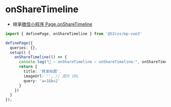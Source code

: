 # onShareTimeline

* 继承[微信小程序 Page.onShareTimeline](https://developers.weixin.qq.com/miniprogram/dev/reference/api/Page.html#onShareTimeline)

```ts
import { definePage, onShareTimeline } from '@52css/mp-vue3'

definePage({
  queries: {},
  setup() {
    onShareTimeline(() => {
      console.log("🚀 ~ onShareTimeline ~ onShareTimeline:", onShareTimeline)
      return {
        title: '转发标题',
        imageUrl: '', // 图片 URL
        query: 'a=1&b=2'
      }
    })
  }
});
```